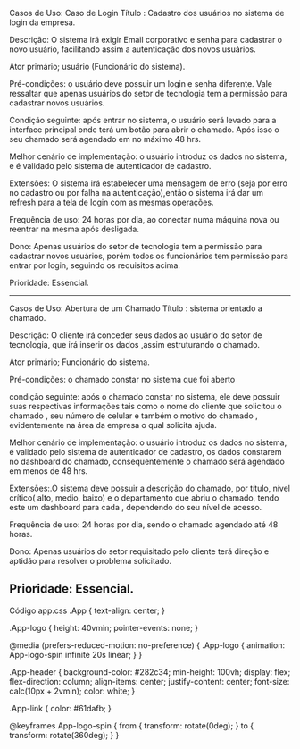 Casos de Uso: Caso de Login 
Título : Cadastro dos usuários no sistema de login da empresa.

Descrição: O sistema irá exigir Email corporativo e senha para cadastrar o novo usuário, facilitando assim a autenticação dos novos usuários.

Ator primário; usuário (Funcionário do sistema).

Pré-condições: o usuário deve possuir um login e senha diferente. Vale ressaltar que apenas usuários do setor de tecnologia tem a permissão para cadastrar novos usuários.

Condição seguinte: após entrar no sistema, o usuário será levado para a interface principal onde terá um botão para abrir o chamado. Após isso o seu chamado será agendado em no máximo 48 hrs.

Melhor cenário de implementação: o usuário introduz os dados no sistema, e é validado pelo sistema de autenticador de cadastro.

Extensões: O sistema irá estabelecer uma mensagem de erro (seja por erro no cadastro ou por falha na autenticação),então o sistema irá dar um refresh para a tela de login com as mesmas operações.

Frequência de uso: 24 horas por dia, ao conectar numa máquina nova ou reentrar na mesma após desligada.

Dono: Apenas usuários do setor de tecnologia tem a permissão para cadastrar novos usuários, porém todos os funcionários tem permissão para entrar por login, seguindo os requisitos acima.

Prioridade: Essencial.


--------------------------------------------------------------
Casos de Uso:  Abertura de um Chamado 
Título : sistema orientado a chamado.

Descrição: O cliente irá conceder seus dados ao usuário do setor de tecnologia, que irá inserir os dados ,assim estruturando o chamado.

Ator primário;  Funcionário do sistema.

Pré-condições: o chamado constar no sistema que foi aberto

condição seguinte: após o chamado constar no sistema, ele deve possuir suas respectivas informações tais como o nome do cliente que solicitou o chamado , seu número de celular e também o motivo do chamado , evidentemente na área da empresa o qual solicita ajuda. 

Melhor cenário de implementação: o usuário introduz os dados no sistema, é validado pelo sistema de autenticador de cadastro, os dados constarem no dashboard do chamado, consequentemente o chamado será agendado em menos de 48 hrs.

Extensões:.O sistema deve possuir a descrição do chamado, por título, nível crítico( alto, medio, baixo) e o departamento que abriu o chamado, tendo este um dashboard para cada , dependendo do seu nível de acesso.

Frequência de uso: 24 horas por dia, sendo o chamado agendado até 48 horas.

Dono: Apenas usuários do setor requisitado pelo cliente terá direção e aptidão para resolver o problema solicitado.

Prioridade: Essencial.
----------------------------------------------------------------
Código app.css
.App {
  text-align: center;
}

.App-logo {
  height: 40vmin;
  pointer-events: none;
}

@media (prefers-reduced-motion: no-preference) {
  .App-logo {
    animation: App-logo-spin infinite 20s linear;
  }
}

.App-header {
  background-color: #282c34;
  min-height: 100vh;
  display: flex;
  flex-direction: column;
  align-items: center;
  justify-content: center;
  font-size: calc(10px + 2vmin);
  color: white;
}

.App-link {
  color: #61dafb;
}

@keyframes App-logo-spin {
  from {
    transform: rotate(0deg);
  }
  to {
    transform: rotate(360deg);
  }
}

